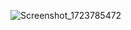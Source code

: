 ![Screenshot_1723785472](https://github.com/user-attachments/assets/bcd0ebe2-b7ca-4ab2-99df-2294fc678b26)
